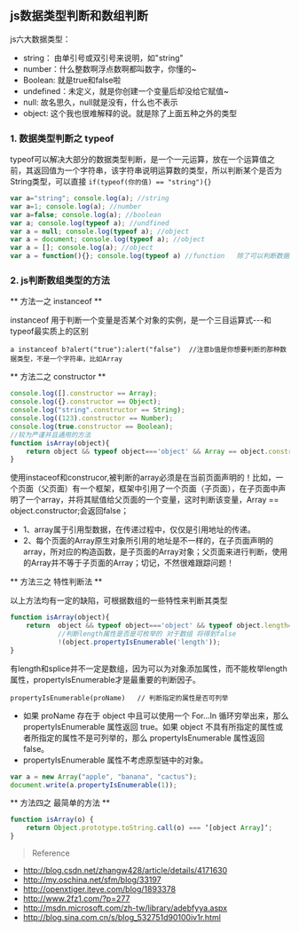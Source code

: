## js数据类型判断和数组判断

js六大数据类型：

- string： 由单引号或双引号来说明，如"string"
- number：什么整数啊浮点数啊都叫数字，你懂的~
- Boolean: 就是true和false啦
- undefined：未定义，就是你创建一个变量后却没给它赋值~
- null: 故名思久，null就是没有，什么也不表示
- object: 这个我也很难解释的说。就是除了上面五种之外的类型
 
### 1. 数据类型判断之 typeof

typeof可以解决大部分的数据类型判断，是一个一元运算，放在一个运算值之前，其返回值为一个字符串，该字符串说明运算数的类型，所以判断某个是否为String类型，可以直接 `if(typeof(你的值) == "string"){}`
  
```javascript
var a="string"; console.log(a); //string
var a=1; console.log(a); //number
var a=false; console.log(a); //boolean
var a; console.log(typeof a); //undfined
var a = null; console.log(typeof a); //object
var a = document; console.log(typeof a); //object
var a = []; console.log(a); //object
var a = function(){}; console.log(typeof a) //function   除了可以判断数据类型还可以判断function类型
  ```
  
### 2. js判断数组类型的方法

** 方法一之 instanceof **

instanceof 用于判断一个变量是否某个对象的实例，是一个三目运算式---和typeof最实质上的区别

`a instanceof b?alert("true"):alert("false")  //注意b值是你想要判断的那种数据类型，不是一个字符串，比如Array`

** 方法二之 constructor **

```javascript
console.log([].constructor == Array);
console.log({}.constructor == Object);
console.log("string".constructor == String);
console.log((123).constructor == Number);
console.log(true.constructor == Boolean);
//较为严谨并且通用的方法
function isArray(object){
    return object && typeof object==='object' && Array == object.constructor;
}
```

使用instaceof和construcor,被判断的array必须是在当前页面声明的！比如，一个页面（父页面）有一个框架，框架中引用了一个页面（子页面），在子页面中声明了一个array，并将其赋值给父页面的一个变量，这时判断该变量，Array == object.constructor;会返回false；

- 1、array属于引用型数据，在传递过程中，仅仅是引用地址的传递。
- 2、每个页面的Array原生对象所引用的地址是不一样的，在子页面声明的array，所对应的构造函数，是子页面的Array对象；父页面来进行判断，使用的Array并不等于子页面的Array；切记，不然很难跟踪问题！

** 方法三之 特性判断法 **

以上方法均有一定的缺陷，可根据数组的一些特性来判断其类型 

```javascript
function isArray(object){
    return  object && typeof object==='object' && typeof object.length==='number' && typeof object.splice==='function' &&    
            //判断length属性是否是可枚举的 对于数组 将得到false  
            !(object.propertyIsEnumerable('length'));
}
```

有length和splice并不一定是数组，因为可以为对象添加属性，而不能枚举length属性，propertyIsEnumerable才是最重要的判断因子。

`propertyIsEnumerable(proName)   // 判断指定的属性是否可列举`

- 如果 proName 存在于 object 中且可以使用一个 For…In 循环穷举出来，那么 propertyIsEnumerable 属性返回 true。如果 object 不具有所指定的属性或者所指定的属性不是可列举的，那么 propertyIsEnumerable 属性返回 false。
- propertyIsEnumerable 属性不考虑原型链中的对象。

```javascript
var a = new Array("apple", "banana", "cactus");
document.write(a.propertyIsEnumerable(1));
```

** 方法四之 最简单的方法  **

```javascript
function isArray(o) {
    return Object.prototype.toString.call(o) === ‘[object Array]‘;
}
```

> Reference

- http://blog.csdn.net/zhangw428/article/details/4171630
- http://my.oschina.net/sfm/blog/33197
- http://openxtiger.iteye.com/blog/1893378
- http://www.2fz1.com/?p=277
- http://msdn.microsoft.com/zh-tw/library/adebfyya.aspx
- http://blog.sina.com.cn/s/blog_532751d90100iv1r.html
